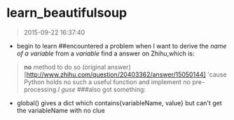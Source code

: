 # learn_beautifulsoup
> 2015-09-22 16:37:40

- begin to learn
##encountered a problem when I want to derive the *name of a variable* from a *variable*
find a answer on Zhihu,which is:
> **no** method to do so
(original answer)[http://www.zhihu.com/question/20403362/answer/15050144]
'cause Python holds no such a useful function and implement no pre-processing.*I guse*
###also got something:
- global() gives a dict which contains{variableName, value}
but can't get the variableName with no clue

